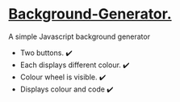 <h1> <ins> Background-Generator. </ins> </h1>
A simple Javascript background generator
<ul> 
<li> Two buttons. ✔️ </li>
  <li> Each displays different colour. ✔️</li>
  <li> Colour wheel is visible.  ✔️</li>
  <li> Displays colour and code ✔️ </li>
  
